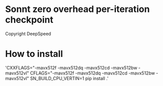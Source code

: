 # Sonnt zero overhead per-iteration checkpoint 

Copyright DeepSpeed

# How to install 

'CXXFLAGS="-mavx512f -mavx512dq -mavx512cd -mavx512bw -mavx512vl" CFLAGS="-mavx512f -mavx512dq -mavx512cd -mavx512bw -mavx512vl" SN_BUILD_CPU_VERTIN=1 pip install .'